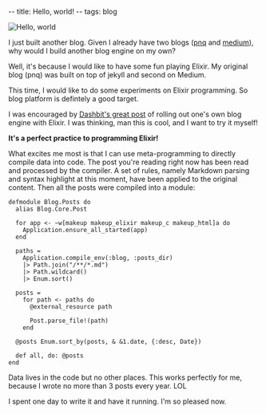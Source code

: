 -- title: Hello, world!
-- tags: blog

![Hello, world](/post-images/hello-world.png)

I just built another blog. Given I already have two blogs ([pnq](http://q.pnq.cc) and [medium](https://medium.com/@qhwa-85848/)), why would I build another blog engine on my own?

Well, it's because I would like to have some fun playing Elixir. My original blog (pnq) was built on top of jekyll and second on Medium.

This time, I would like to do some experiments on Elixir programming. So blog platform is defintely a good target.

I was encouraged by [Dashbit's great post](https://dashbit.co/blog/welcome-to-our-blog-how-it-was-made) of rolling out one's own blog engine with Elixir. I was thinking, man this is cool, and I want to try it myself!

**It's a perfect practice to programming Elixir!**

What excites me most is that I can use meta-programming to directly compile data into code. The post you're reading right now has been read and processed by the compiler. A set of rules, namely Markdown parsing and syntax highlight at this moment, have been applied to the original content. Then all the posts were compiled into a module:

```
defmodule Blog.Posts do
  alias Blog.Core.Post

  for app <- ~w[makeup makeup_elixir makeup_c makeup_html]a do
    Application.ensure_all_started(app)
  end

  paths =
    Application.compile_env(:blog, :posts_dir)
    |> Path.join("/**/*.md")
    |> Path.wildcard()
    |> Enum.sort()

  posts =
    for path <- paths do
      @external_resource path

      Post.parse_file!(path)
    end

  @posts Enum.sort_by(posts, & &1.date, {:desc, Date})

  def all, do: @posts
end
```

Data lives in the code but no other places. This works perfectly for me, because I wrote no more than 3 posts every year. LOL

I spent one day to write it and have it running. I'm so pleased now.
